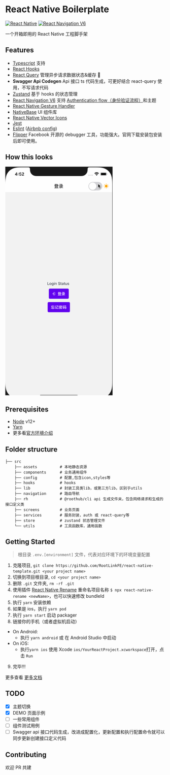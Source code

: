 # React Native Boilerplate

[![React Native](https://img.shields.io/badge/React%20Native-v0.66.0-green.svg)](https://facebook.github.io/react-native/)
[![React Navigation V6](https://img.shields.io/badge/React%20Navigation-v6.0-blue.svg)](https://reactnavigation.org/)

一个开箱即用的 React Native 工程脚手架

## Features

- [Typescript](https://www.typescriptlang.org/) 支持
- [React Hooks](https://reactjs.org/docs/hooks-intro.html)
- [React Query](https://react-query.tanstack.com) 管理异步请求数据状态&缓存 🚀
- **Swagger Api Codegen** Api 接口 ts 代码生成，可更好结合 react-query 使用，不写请求代码
- [Zustand](https://github.com/pmndrs/zustand) 基于 hooks 的状态管理
- [React Navigation V6](https://reactnavigation.org/) 支持 [Authentication flow（身份验证流程）](https://reactnavigation.org/docs/auth-flow)和主题
- [React Native Gesture Handler](https://github.com/kmagiera/react-native-gesture-handler)
- [NativeBase](https://github.com/GeekyAnts/nativebase/) UI 组件库
- [React Native Vector Icons](https://github.com/oblador/react-native-vector-icons)
- [Jest](https://facebook.github.io/jest/)
- [Eslint](http://eslint.org/) ([Airbnb config](https://github.com/airbnb/javascript/tree/master/packages/eslint-config-airbnb))
- [Flipper](https://fbflipper.com/) Facebook 开源的 debugger 工具，功能强大。官网下载安装包安装后即可使用。

## How this looks

  <img height="720" src="./demo.gif" />
  
## Prerequisites

- [Node](https://nodejs.org) v12+
- [Yarn](https://yarnpkg.com/)
- 更多看[官方环境介绍](https://facebook.github.io/react-native/docs/getting-started.html)

## Folder structure

```shell
├── src
    ├── assets          # 本地静态资源
    ├── components      # 业务通用组件
    ├── config          # 配置,包含icon,styles等
    ├── hooks           # hooks
    ├── lib             # 封装工具类lib，或第三方lib，区别于utils
    ├── navigation      # 路由导航
    ├── rh              # @roothub/cli api 生成文件夹，包含网络请求和生成的接口定义类
    ├── screens         # 业务页面
    ├── services        # 服务封装，auth 或 react-query等
    ├── store           # zustand 状态管理文件
    └── utils           # 工具函数库，通用函数

```

## Getting Started

> 根目录 `.env.[environment]` 文件，代表对应环境下的环境变量配置

1. 克隆项目, `git clone https://github.com/RootLinkFE/react-native-template.git <your project name>`
2. 切换到项目根目录, `cd <your project name>`
3. 删除 `.git` 文件夹, `rm -rf .git`
4. 使用插件 [React Native Rename](https://github.com/junedomingo/react-native-rename) 重命名项目名称 `$ npx react-native-rename <newName>`，也可以快速修改 bundleId
5. 执行 `yarn` 安装依赖
6. 如果是 ios，执行 `yarn pod`
7. 执行 `yarn start` 启动 packager
8. 链接你的手机（或者虚拟机启动）

- On Android:
  - 执行 `yarn android` 或 在 Android Studio 中启动
- On iOS:
  - 执行`yarn ios` 使用 Xcode `ios/YourReactProject.xcworkspace`打开，点击 `Run`

9. 完毕!!!

更多查看 [更多文档](./doc.md)

## TODO

- [x] 主题切换
- [x] DEMO 页面示例
- [ ] 一些常用组件
- [ ] 组件测试用例
- [ ] Swagger api 接口代码生成，改进成配置化，更新配置和执行配置命令就可以同步更新创建接口定义代码

## Contributing

欢迎 PR 共建
